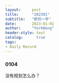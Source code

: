 ```yaml
---
layout:     post
title:      "202301"
subtitle:   "新的一年"
date:       2023-01-01
author:     "YorkWong"
header-style: text
catalog:      true
tags:
- Daily Record
---
```


### 0104
没有规划怎么办？